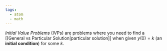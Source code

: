```yaml
---
tags:
  - atom
  - math
---
```

*Initial Value Problems* (IVPs) are problems where you need to find a [[General vs Particular Solution|particular solution]] when given $y(0) = k$ (an **initial condition**) for some $k$.
